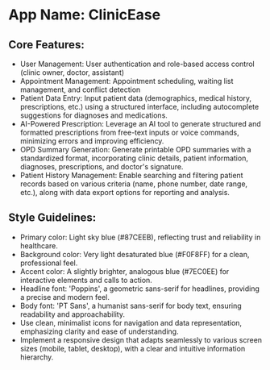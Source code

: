 # **App Name**: ClinicEase

## Core Features:

- User Management: User authentication and role-based access control (clinic owner, doctor, assistant)
- Appointment Management: Appointment scheduling, waiting list management, and conflict detection
- Patient Data Entry: Input patient data (demographics, medical history, prescriptions, etc.) using a structured interface, including autocomplete suggestions for diagnoses and medications.
- AI-Powered Prescription: Leverage an AI tool to generate structured and formatted prescriptions from free-text inputs or voice commands, minimizing errors and improving efficiency.
- OPD Summary Generation: Generate printable OPD summaries with a standardized format, incorporating clinic details, patient information, diagnoses, prescriptions, and doctor's signature.
- Patient History Management: Enable searching and filtering patient records based on various criteria (name, phone number, date range, etc.), along with data export options for reporting and analysis.

## Style Guidelines:

- Primary color: Light sky blue (#87CEEB), reflecting trust and reliability in healthcare.
- Background color: Very light desaturated blue (#F0F8FF) for a clean, professional feel.
- Accent color: A slightly brighter, analogous blue (#7EC0EE) for interactive elements and calls to action.
- Headline font: 'Poppins', a geometric sans-serif for headlines, providing a precise and modern feel.
- Body font: 'PT Sans', a humanist sans-serif for body text, ensuring readability and approachability.
- Use clean, minimalist icons for navigation and data representation, emphasizing clarity and ease of understanding.
- Implement a responsive design that adapts seamlessly to various screen sizes (mobile, tablet, desktop), with a clear and intuitive information hierarchy.